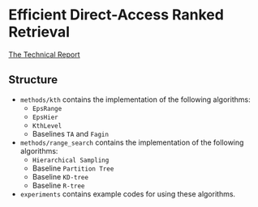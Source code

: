 #  Efficient Direct-Access Ranked Retrieval
[The Technical Report](/technical_report.pdf)
## Structure
* `methods/kth` contains the implementation of the following algorithms:
    * `EpsRange`
    * `EpsHier`
    * `KthLevel`
    * Baselines `TA` and `Fagin`
* `methods/range_search` contains the implementation of the following algorithms:
    * `Hierarchical Sampling`
    * Baseline `Partition Tree`
    * Baseline `KD-tree`
    * Baseline `R-tree`
* `experiments` contains example codes for using these algorithms.
